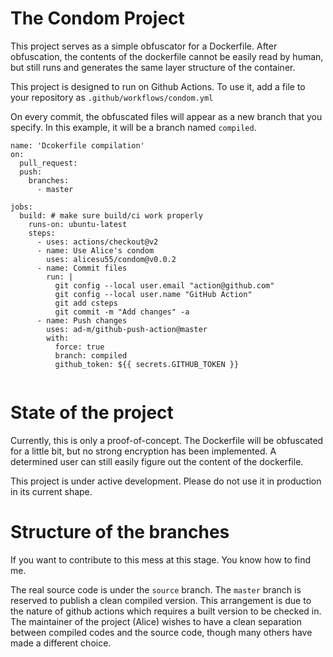 # The Condom Project

This project serves as a simple obfuscator for a Dockerfile. After obfuscation, the contents of the dockerfile cannot be easily read by human, but still runs and generates the same layer structure of the container.

This project is designed to run on Github Actions. To use it, add a file to your repository as `.github/workflows/condom.yml`

On every commit, the obfuscated files will appear as a new branch that you specify. In this example, it will be a branch named `compiled`.

```
name: 'Dcokerfile compilation'
on:
  pull_request:
  push:
    branches:
      - master

jobs:
  build: # make sure build/ci work properly
    runs-on: ubuntu-latest
    steps:
      - uses: actions/checkout@v2
      - name: Use Alice's condom
        uses: alicesu55/condom@v0.0.2
      - name: Commit files
        run: |
          git config --local user.email "action@github.com"
          git config --local user.name "GitHub Action"
          git add csteps
          git commit -m "Add changes" -a
      - name: Push changes
        uses: ad-m/github-push-action@master
        with:
          force: true
          branch: compiled
          github_token: ${{ secrets.GITHUB_TOKEN }}


```

# State of the project

Currently, this is only a proof-of-concept. The Dockerfile will be obfuscated for a little bit, but no strong encryption has been implemented. A determined user can still easily figure out the content of the dockerfile.

This project is under active development. Please do not use it in production in its current shape.

# Structure of the branches

If you want to contribute to this mess at this stage. You know how to find me.

The real source code is under the `source` branch. The `master` branch is reserved to publish a clean compiled version. This arrangement is due to the nature of github actions which requires a built version to be checked in. The maintainer of the project (Alice) wishes to have a clean separation between compiled codes and the source code, though many others have made a different choice.

